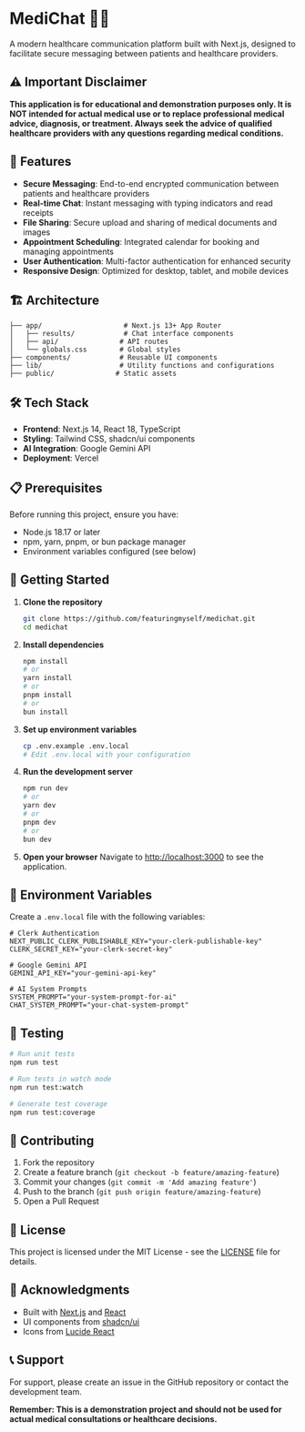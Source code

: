 # MediChat 🏥💬

A modern healthcare communication platform built with Next.js, designed to facilitate secure messaging between patients and healthcare providers.

## ⚠️ Important Disclaimer

**This application is for educational and demonstration purposes only. It is NOT intended for actual medical use or to replace professional medical advice, diagnosis, or treatment. Always seek the advice of qualified healthcare providers with any questions regarding medical conditions.**

## 🚀 Features

- **Secure Messaging**: End-to-end encrypted communication between patients and healthcare providers
- **Real-time Chat**: Instant messaging with typing indicators and read receipts
- **File Sharing**: Secure upload and sharing of medical documents and images
- **Appointment Scheduling**: Integrated calendar for booking and managing appointments
- **User Authentication**: Multi-factor authentication for enhanced security
- **Responsive Design**: Optimized for desktop, tablet, and mobile devices

## 🏗️ Architecture

```
├── app/                    # Next.js 13+ App Router
│   ├── results/            # Chat interface components
│   ├── api/               # API routes
│   └── globals.css        # Global styles
├── components/            # Reusable UI components
├── lib/                   # Utility functions and configurations
├── public/               # Static assets
```

## 🛠️ Tech Stack

- **Frontend**: Next.js 14, React 18, TypeScript
- **Styling**: Tailwind CSS, shadcn/ui components
- **AI Integration**: Google Gemini API
- **Deployment**: Vercel

## 📋 Prerequisites

Before running this project, ensure you have:

- Node.js 18.17 or later
- npm, yarn, pnpm, or bun package manager
- Environment variables configured (see below)

## 🚀 Getting Started

1. **Clone the repository**
   ```bash
   git clone https://github.com/featuringmyself/medichat.git
   cd medichat
   ```

2. **Install dependencies**
   ```bash
   npm install
   # or
   yarn install
   # or
   pnpm install
   # or
   bun install
   ```

3. **Set up environment variables**
   ```bash
   cp .env.example .env.local
   # Edit .env.local with your configuration
   ```

4. **Run the development server**
   ```bash
   npm run dev
   # or
   yarn dev
   # or
   pnpm dev
   # or
   bun dev
   ```

5. **Open your browser**
   Navigate to [http://localhost:3000](http://localhost:3000) to see the application.

## 📝 Environment Variables

Create a `.env.local` file with the following variables:

```env
# Clerk Authentication
NEXT_PUBLIC_CLERK_PUBLISHABLE_KEY="your-clerk-publishable-key"
CLERK_SECRET_KEY="your-clerk-secret-key"

# Google Gemini API
GEMINI_API_KEY="your-gemini-api-key"

# AI System Prompts
SYSTEM_PROMPT="your-system-prompt-for-ai"
CHAT_SYSTEM_PROMPT="your-chat-system-prompt"
```

## 🧪 Testing

```bash
# Run unit tests
npm run test

# Run tests in watch mode
npm run test:watch

# Generate test coverage
npm run test:coverage
```

## 🤝 Contributing

1. Fork the repository
2. Create a feature branch (`git checkout -b feature/amazing-feature`)
3. Commit your changes (`git commit -m 'Add amazing feature'`)
4. Push to the branch (`git push origin feature/amazing-feature`)
5. Open a Pull Request

## 📄 License

This project is licensed under the MIT License - see the [LICENSE](LICENSE) file for details.

## 🙏 Acknowledgments

- Built with [Next.js](https://nextjs.org/) and [React](https://reactjs.org/)
- UI components from [shadcn/ui](https://ui.shadcn.com/)
- Icons from [Lucide React](https://lucide.dev/)

## 📞 Support

For support, please create an issue in the GitHub repository or contact the development team.

**Remember: This is a demonstration project and should not be used for actual medical consultations or healthcare decisions.**
